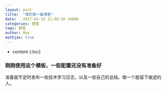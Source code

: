 ```yaml
---
layout: post
title:  "我的第一篇博客"
date:   2017-03-18 11:40:18 +0800
categories: 随笔
tags: 随笔
author: Max
mathjax: true
---
```


* content
{:toc}

### 刚刚使用这个模板，一些配置还没有准备好

 准备就不定时发布一些技术学习日志，以及一些自己的总结。做一个能留下痕迹的人。
